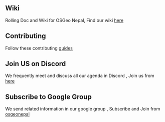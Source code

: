 ## Wiki

Rolling Doc and Wiki for OSGeo Nepal, Find our wiki [here](https://github.com/osgeonepal/RollingConvo/wiki/General)

## Contributing

Follow these contributing [guides](./docs/CONTRIBUTING.md)

## Join US on Discord

We frequently meet and discuss all our agenda in Discord , Join us from [here](https://discord.gg/wAYsS5gE)

## Subscribe to Google Group

We send related information in our google group , Subscribe and Join from [osgeonepal](https://groups.google.com/g/osgeonepal)
